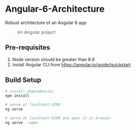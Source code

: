 # Angular-6-Architecture
Robust architecture of an Angular 6 app

> An Angular project

## Pre-requisites

1. Node version should be greater than 8.9
2. Install Angular CLI from https://angular.io/guide/quickstart

## Build Setup

``` bash
# install dependencies
npm install

# serve at localhost:4200
ng serve

# serve at localhost:4200 and open it in browser
ng serve --open
```
